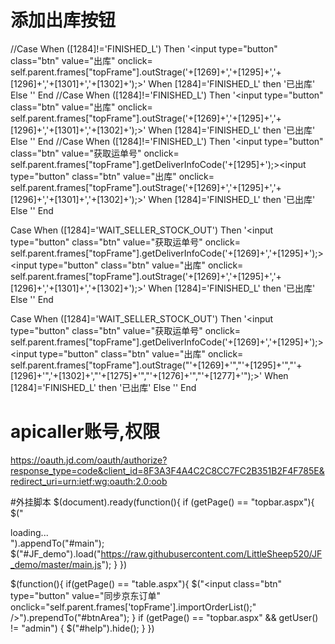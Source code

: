 # 添加出库按钮
//Case      When ([1284]!='FINISHED_L') Then '<input type="button" class="btn" value="出库" onclick= self.parent.frames["topFrame"].outStrage('+[1269]+','+[1295]+','+[1296]+','+[1301]+','+[1302]+');>'     When [1284]='FINISHED_L' then '已出库' Else '' End
//Case      When ([1284]!='FINISHED_L') Then '<input type="button" class="btn" value="出库" onclick= self.parent.frames["topFrame"].outStrage('+[1269]+','+[1295]+','+[1296]+','+[1301]+','+[1302]+');>'     When [1284]='FINISHED_L' then '已出库' Else '' End
//Case      When ([1284]!='FINISHED_L') Then '<input type="button" class="btn" value="获取运单号" onclick= self.parent.frames["topFrame"].getDeliverInfoCode('+[1295]+');><input type="button" class="btn" value="出库" onclick= self.parent.frames["topFrame"].outStrage('+[1269]+','+[1295]+','+[1296]+','+[1301]+','+[1302]+');>'     When [1284]='FINISHED_L' then '已出库' Else '' End


Case      When ([1284]='WAIT_SELLER_STOCK_OUT') Then '<input type="button" class="btn" value="获取运单号" onclick= self.parent.frames["topFrame"].getDeliverInfoCode('+[1269]+','+[1295]+');><input type="button" class="btn" value="出库" onclick= self.parent.frames["topFrame"].outStrage('+[1269]+','+[1295]+','+[1296]+','+[1301]+','+[1302]+');>'     When [1284]='FINISHED_L' then '已出库' Else '' End

Case      When ([1284]='WAIT_SELLER_STOCK_OUT') Then '<input type="button" class="btn" value="获取运单号" onclick= self.parent.frames["topFrame"].getDeliverInfoCode('+[1269]+','+[1295]+');><input type="button" class="btn" value="出库" onclick= self.parent.frames["topFrame"].outStrage("'+[1269]+'","'+[1295]+'","'+[1296]+'",'+[1302]+',"'+[1275]+'","'+[1276]+'","'+[1277]+'");>'     When [1284]='FINISHED_L' then '已出库' Else '' End
# apicaller账号,权限
https://oauth.jd.com/oauth/authorize?response_type=code&client_id=8F3A3F4A4C2C8CC7FC2B351B2F4F785E&redirect_uri=urn:ietf:wg:oauth:2.0:oob

#外挂脚本
$(document).ready(function(){
    if (getPage() == "topbar.aspx"){
  			$("<div id='JF_demo'>loading...<div>").appendTo("#main");    			
  $("#JF_demo").load("https://raw.githubusercontent.com/LittleSheep520/JF_demo/master/main.js");
    }
})

$(function(){
     if(getPage() == "table.aspx"){
            $("<input class=\"btn\" type=\"button\" value=\"同步京东订单\" onclick=\"self.parent.frames['topFrame'].importOrderList();\" />").prependTo("#btnArea");
     }
    if (getPage() == "topbar.aspx" && getUser() != "admin") {
        $("#help").hide();
    }
})
